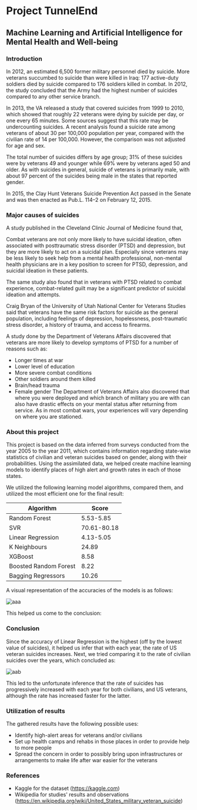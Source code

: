# Project TunnelEnd
## Machine Learning and Artificial Intelligence for Mental Health and Well-being

### Introduction
In 2012, an estimated 6,500 former military personnel died by suicide. More veterans succumbed to suicide than were killed in Iraq: 177 active-duty soldiers died by suicide compared to 176 soldiers killed in combat. In 2012, the study concluded that the Army had the highest number of suicides compared to any other service branch.

In 2013, the VA released a study that covered suicides from 1999 to 2010, which showed that roughly 22 veterans were dying by suicide per day, or one every 65 minutes. Some sources suggest that this rate may be undercounting suicides. A recent analysis found a suicide rate among veterans of about 30 per 100,000 population per year, compared with the civilian rate of 14 per 100,000. However, the comparison was not adjusted for age and sex.

The total number of suicides differs by age group; 31% of these suicides were by veterans 49 and younger while 69% were by veterans aged 50 and older. As with suicides in general, suicide of veterans is primarily male, with about 97 percent of the suicides being male in the states that reported gender.

In 2015, the Clay Hunt Veterans Suicide Prevention Act passed in the Senate and was then enacted as Pub.L. 114–2 on February 12, 2015.

### Major causes of suicides
A study published in the Cleveland Clinic Journal of Medicine found that,

Combat veterans are not only more likely to have suicidal ideation, often associated with posttraumatic stress disorder (PTSD) and depression, but they are more likely to act on a suicidal plan. Especially since veterans may be less likely to seek help from a mental health professional, non-mental health physicians are in a key position to screen for PTSD, depression, and suicidal ideation in these patients.

The same study also found that in veterans with PTSD related to combat experience, combat-related guilt may be a significant predictor of suicidal ideation and attempts.

Craig Bryan of the University of Utah National Center for Veterans Studies said that veterans have the same risk factors for suicide as the general population, including feelings of depression, hopelessness, post-traumatic stress disorder, a history of trauma, and access to firearms.

A study done by the Department of Veterans Affairs discovered that veterans are more likely to develop symptoms of PTSD for a number of reasons such as:
- Longer times at war
- Lower level of education
- More severe combat conditions
- Other soldiers around them killed
- Brain/head trauma
- Female gender
The Department of Veterans Affairs also discovered that where you were deployed and which branch of military you are with can also have drastic effects on your mental status after returning from service. As in most combat wars, your experiences will vary depending on where you are stationed.

### About this project
This project is based on the data inferred from surveys conducted from the year 2005 to the year 2011, which contains information regarding state-wise statistics of civilian and veteran suicides based on gender, along with their probabilities. Using the assimilated data, we helped create machine learning models to identify places of high alert and growth rates in each of those states. 

We utilized the following learning model algorithms, compared them, and utilized the most efficient one for the final result:

|    Algorithm      |   Score   |
|---------------    |---------- |
|   Random Forest   | 5.53-5.85 |
|        SVR        |70.61-80.18|
|  Linear Regression| 4.13-5.05 |
|  K Neighbours   |   24.89   |
|      XGBoost      |   8.58    |
|Boosted Random Forest | 8.22   |
| Bagging Regressors|  10.26    |

A visual representation of the accuracies of the models is as follows:

![aaa](https://user-images.githubusercontent.com/23614555/44808897-fec7bd00-abea-11e8-9cc8-aa80bc52398c.png)

This helped us come to the conclusion:

### Conclusion
Since the accuracy of Linear Regression is the highest (off by the lowest value of suicides), it helped us infer that with each year, the rate of US veteran suicides increases. Next, we tried comparing it to the rate of civilian suicides over the years, which concluded as:

![aab](https://user-images.githubusercontent.com/23614555/44808840-e061c180-abea-11e8-8b76-915d31040c80.png)

This led to the unfortunate inference that the rate of suicides has progressively increased with each year for both civilians, and US veterans, although the rate has increased faster for the latter.

### Utilization of results
The gathered results have the following possible uses:
- Identify high-alert areas for veterans and/or civilians
- Set up health camps and rehabs in those places in order to provide help to more people
- Spread the concern in order to possibly bring upon infrastructures or arrangements to make life after war easier for the veterans

### References
- Kaggle for the dataset (https://kaggle.com)
- Wikipedia for studies' results and observations (https://en.wikipedia.org/wiki/United_States_military_veteran_suicide)


